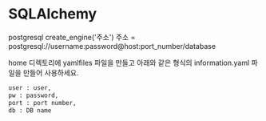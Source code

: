 # SQLAlchemy
postgresql create_engine('주소')
주소 = postgresql://username:password@host:port_number/database

home 디렉토리에 yamlfiles 파일을 만들고 아래와 같은 형식의 information.yaml 파일을 만들어 사용하세요.

```python  
user : user,   
pw : password,   
port : port number,   
db : DB name   
``` 
